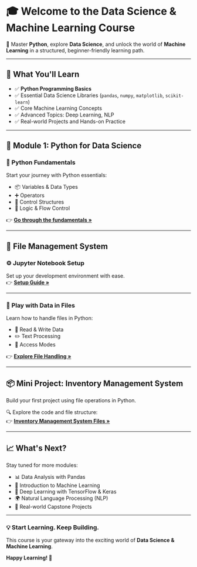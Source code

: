 # 🎓 Welcome to the Data Science & Machine Learning Course

🚀 Master **Python**, explore **Data Science**, and unlock the world of **Machine Learning** in a structured, beginner-friendly learning path.

---

## 🌟 What You'll Learn

- ✅ **Python Programming Basics**
- ✅ Essential Data Science Libraries (`pandas`, `numpy`, `matplotlib`, `scikit-learn`)
- ✅ Core Machine Learning Concepts
- ✅ Advanced Topics: Deep Learning, NLP
- ✅ Real-world Projects and Hands-on Practice

---

## 🧰 Module 1: Python for Data Science

### 🔹 Python Fundamentals

Start your journey with Python essentials:
- 📦 Variables & Data Types  
- ➕ Operators  
- 🔁 Control Structures  
- 🧠 Logic & Flow Control  

👉 [**Go through the fundamentals »**](https://github.com/vinayakmishra4/DS-ML-COURSE/blob/main/Python-for-Data-Science/Python-Fundmentals/README.md)

---

## 📂 File Management System

### ⚙️ Jupyter Notebook Setup  
Set up your development environment with ease.  
👉 [**Setup Guide »**](https://github.com/vinayakmishra4/DS-ML-COURSE/blob/main/Python-for-Data-Science/File-Management-System/Jupyter-Notebook-Setup/README.md)

---

### 📝 Play with Data in Files

Learn how to handle files in Python:
- 📖 Read & Write Data  
- ✏️ Text Processing  
- 🔐 Access Modes  

👉 [**Explore File Handling »**](https://github.com/vinayakmishra4/DS-ML-COURSE/blob/main/Python-for-Data-Science/File-Management-System/Play-Data-in-Files/README.md)

---

## 📦 Mini Project: Inventory Management System

Build your first project using file operations in Python.

🔍 Explore the code and file structure:  
👉 [**Inventory Management System Files »**](https://github.com/vinayakmishra4/Mini-Project-Inventory-Management-System-Using-Text-Files/blob/main/README.md)

---

## 📈 What's Next?

Stay tuned for more modules:
- 📊 Data Analysis with Pandas
- 📘 Introduction to Machine Learning
- 🧠 Deep Learning with TensorFlow & Keras
- 🌍 Natural Language Processing (NLP)
- 💼 Real-world Capstone Projects

---

### 💡 Start Learning. Keep Building.

This course is your gateway into the exciting world of **Data Science & Machine Learning**.

**Happy Learning! 🚀**
